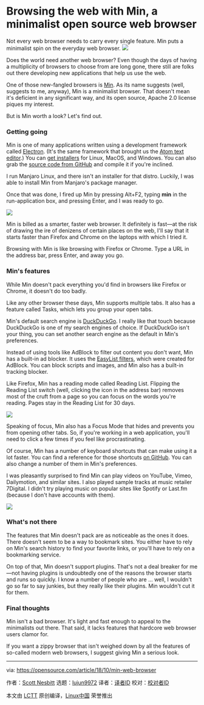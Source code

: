 Browsing the web with Min, a minimalist open source web browser
======
Not every web browser needs to carry every single feature. Min puts a minimalist spin on the everyday web browser.
![](https://opensource.com/sites/default/files/styles/image-full-size/public/lead-images/openweb-osdc-lead.png?itok=yjU4KliG)

Does the world need another web browser? Even though the days of having a multiplicity of browsers to choose from are long gone, there still are folks out there developing new applications that help us use the web.

One of those new-fangled browsers is [Min][1]. As its name suggests (well, suggests to me, anyway), Min is a minimalist browser. That doesn't mean it's deficient in any significant way, and its open source, Apache 2.0 license piques my interest.

But is Min worth a look? Let's find out.

### Getting going

Min is one of many applications written using a development framework called [Electron][2]. (It's the same framework that brought us the [Atom text editor][3].) You can [get installers][4] for Linux, MacOS, and Windows. You can also grab the [source code from GitHub][5] and compile it if you're inclined.

I run Manjaro Linux, and there isn't an installer for that distro. Luckily, I was able to install Min from Manjaro's package manager.

Once that was done, I fired up Min by pressing Alt+F2, typing **min** in the run-application box, and pressing Enter, and I was ready to go.

![](https://opensource.com/sites/default/files/uploads/min-main.png)

Min is billed as a smarter, faster web browser. It definitely is fast—at the risk of drawing the ire of denizens of certain places on the web, I'll say that it starts faster than Firefox and Chrome on the laptops with which I tried it.

Browsing with Min is like browsing with Firefox or Chrome. Type a URL in the address bar, press Enter, and away you go.

### Min's features

While Min doesn't pack everything you'd find in browsers like Firefox or Chrome, it doesn't do too badly.

Like any other browser these days, Min supports multiple tabs. It also has a feature called Tasks, which lets you group your open tabs.

Min's default search engine is [DuckDuckGo][6]. I really like that touch because DuckDuckGo is one of my search engines of choice. If DuckDuckGo isn't your thing, you can set another search engine as the default in Min's preferences.

Instead of using tools like AdBlock to filter out content you don't want, Min has a built-in ad blocker. It uses the [EasyList filters][7], which were created for AdBlock. You can block scripts and images, and Min also has a built-in tracking blocker.

Like Firefox, Min has a reading mode called Reading List. Flipping the Reading List switch (well, clicking the icon in the address bar) removes most of the cruft from a page so you can focus on the words you're reading. Pages stay in the Reading List for 30 days.

![](https://opensource.com/sites/default/files/uploads/min-reading-list.png)

Speaking of focus, Min also has a Focus Mode that hides and prevents you from opening other tabs. So, if you're working in a web application, you'll need to click a few times if you feel like procrastinating.

Of course, Min has a number of keyboard shortcuts that can make using it a lot faster. You can find a reference for those shortcuts [on GitHub][8]. You can also change a number of them in Min's preferences.

I was pleasantly surprised to find Min can play videos on YouTube, Vimeo, Dailymotion, and similar sites. I also played sample tracks at music retailer 7Digital. I didn't try playing music on popular sites like Spotify or Last.fm (because I don't have accounts with them).

![](https://opensource.com/sites/default/files/uploads/min-video.png)

### What's not there

The features that Min doesn't pack are as noticeable as the ones it does. There doesn't seem to be a way to bookmark sites. You either have to rely on Min's search history to find your favorite links, or you'll have to rely on a bookmarking service.

On top of that, Min doesn't support plugins. That's not a deal breaker for me—not having plugins is undoubtedly one of the reasons the browser starts and runs so quickly. I know a number of people who are … well, I wouldn't go so far to say junkies, but they really like their plugins. Min wouldn't cut it for them.

### Final thoughts

Min isn't a bad browser. It's light and fast enough to appeal to the minimalists out there. That said, it lacks features that hardcore web browser users clamor for.

If you want a zippy browser that isn't weighed down by all the features of so-called modern web browsers, I suggest giving Min a serious look.

--------------------------------------------------------------------------------

via: https://opensource.com/article/18/10/min-web-browser

作者：[Scott Nesbitt][a]
选题：[lujun9972][b]
译者：[译者ID](https://github.com/译者ID)
校对：[校对者ID](https://github.com/校对者ID)

本文由 [LCTT](https://github.com/LCTT/TranslateProject) 原创编译，[Linux中国](https://linux.cn/) 荣誉推出

[a]: https://opensource.com/users/scottnesbitt
[b]: https://github.com/lujun9972
[1]: https://minbrowser.github.io/min/
[2]: http://electron.atom.io/apps/
[3]: https://opensource.com/article/17/5/atom-text-editor-packages-writers
[4]: https://github.com/minbrowser/min/releases/
[5]: https://github.com/minbrowser/min
[6]: http://duckduckgo.com
[7]: https://easylist.to/
[8]: https://github.com/minbrowser/min/wiki
